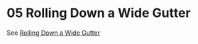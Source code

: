 # 05 Rolling Down a Wide Gutter   

See [Rolling Down a Wide Gutter](../../1Q10%20Momentum%20of%20Inertia/1Q1004%20Rolling%20Down%20a%20Wide%20Gutter/1Q1004.md)  
